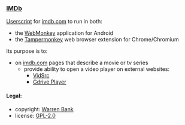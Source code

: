 ### [IMDb](https://github.com/warren-bank/crx-IMDb/tree/webmonkey-userscript/es5)

[Userscript](https://github.com/warren-bank/crx-IMDb/raw/webmonkey-userscript/es5/webmonkey-userscript/IMDb.user.js) for [imdb.com](https://www.imdb.com/) to run in both:
* the [WebMonkey](https://github.com/warren-bank/Android-WebMonkey) application for Android
* the [Tampermonkey](https://chrome.google.com/webstore/detail/tampermonkey/dhdgffkkebhmkfjojejmpbldmpobfkfo) web browser extension for Chrome/Chromium

Its purpose is to:
* on [imdb.com](https://www.imdb.com/) pages that describe a movie or tv series
  - provide ability to open a video player on external websites:
    * [VidSrc](https://vidsrc.me/)
    * [Gdrive Player](https://gdriveplayer.to/)

#### Legal:

* copyright: [Warren Bank](https://github.com/warren-bank)
* license: [GPL-2.0](https://www.gnu.org/licenses/old-licenses/gpl-2.0.txt)
